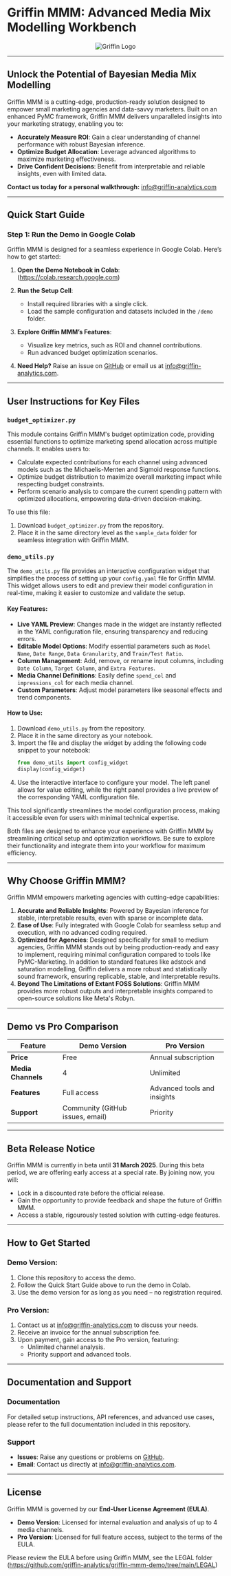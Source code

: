 # Griffin MMM: Advanced Media Mix Modelling Workbench

<p align="center">
  <img src="images/logo.png" alt="Griffin Logo">
</p>

---

## Unlock the Potential of Bayesian Media Mix Modelling

Griffin MMM is a cutting-edge, production-ready solution designed to empower small marketing agencies and data-savvy marketers. Built on an enhanced PyMC framework, Griffin MMM delivers unparalleled insights into your marketing strategy, enabling you to:

- **Accurately Measure ROI**: Gain a clear understanding of channel performance with robust Bayesian inference.
- **Optimize Budget Allocation**: Leverage advanced algorithms to maximize marketing effectiveness.
- **Drive Confident Decisions**: Benefit from interpretable and reliable insights, even with limited data.

**Contact us today for a personal walkthrough:** info@griffin-analytics.com

---

## Quick Start Guide

### Step 1: Run the Demo in Google Colab

Griffin MMM is designed for a seamless experience in Google Colab. Here’s how to get started:

1. **Open the Demo Notebook in Colab**:
   (https://colab.research.google.com)

2. **Run the Setup Cell**:
   - Install required libraries with a single click.
   - Load the sample configuration and datasets included in the `/demo` folder.

3. **Explore Griffin MMM’s Features**:
   - Visualize key metrics, such as ROI and channel contributions.
   - Run advanced budget optimization scenarios.

4. **Need Help?** Raise an issue on [GitHub](https://github.com/griffin-analytics) or email us at info@griffin-analytics.com.

---
## User Instructions for Key Files

### `budget_optimizer.py`
This module contains Griffin MMM's budget optimization code, providing essential functions to optimize marketing spend allocation across multiple channels. It enables users to:

- Calculate expected contributions for each channel using advanced models such as the Michaelis-Menten and Sigmoid response functions.
- Optimize budget distribution to maximize overall marketing impact while respecting budget constraints.
- Perform scenario analysis to compare the current spending pattern with optimized allocations, empowering data-driven decision-making.

To use this file:
1. Download `budget_optimizer.py` from the repository.
2. Place it in the same directory level as the `sample_data` folder for seamless integration with Griffin MMM.

### `demo_utils.py`

The `demo_utils.py` file provides an interactive configuration widget that simplifies the process of setting up your `config.yaml` file for Griffin MMM. This widget allows users to edit and preview their model configuration in real-time, making it easier to customize and validate the setup.

#### Key Features:
- **Live YAML Preview**: Changes made in the widget are instantly reflected in the YAML configuration file, ensuring transparency and reducing errors.
- **Editable Model Options**: Modify essential parameters such as `Model Name`, `Date Range`, `Data Granularity`, and `Train/Test Ratio`.
- **Column Management**: Add, remove, or rename input columns, including `Date Column`, `Target Column`, and `Extra Features`.
- **Media Channel Definitions**: Easily define `spend_col` and `impressions_col` for each media channel.
- **Custom Parameters**: Adjust model parameters like seasonal effects and trend components.

#### How to Use:
1. Download `demo_utils.py` from the repository.
2. Place it in the same directory as your notebook.
3. Import the file and display the widget by adding the following code snippet to your notebook:
   ```python
   from demo_utils import config_widget
   display(config_widget)
   ```
4. Use the interactive interface to configure your model. The left panel allows for value editing, while the right panel provides a live preview of the corresponding YAML configuration file.

This tool significantly streamlines the model configuration process, making it accessible even for users with minimal technical expertise.

Both files are designed to enhance your experience with Griffin MMM by streamlining critical setup and optimization workflows. Be sure to explore their functionality and integrate them into your workflow for maximum efficiency.

---

## Why Choose Griffin MMM?

Griffin MMM empowers marketing agencies with cutting-edge capabilities:

1. **Accurate and Reliable Insights**: Powered by Bayesian inference for stable, interpretable results, even with sparse or incomplete data.
2. **Ease of Use**: Fully integrated with Google Colab for seamless setup and execution, with no advanced coding required.
3. **Optimized for Agencies**: Designed specifically for small to medium agencies, Griffin MMM stands out by being production-ready and easy to implement, requiring minimal configuration compared to tools like PyMC-Marketing. In addition to standard features like adstock and saturation modelling, Griffin delivers a more robust and statistically sound framework, ensuring replicable, stable, and interpretable results.
4. **Beyond The Limitations of Extant FOSS Solutions**: Griffin MMM provides more robust outputs and interpretable insights compared to open-source solutions like Meta's Robyn.

---

## Demo vs Pro Comparison

| Feature                     | Demo Version                 | Pro Version                  |
|-----------------------------|------------------------------|------------------------------|
| **Price**                   | Free                         | Annual subscription          |
| **Media Channels**          | 4                            | Unlimited                    |
| **Features**                | Full access                  | Advanced tools and insights  |
| **Support**                 | Community (GitHub issues, email) | Priority                     |

---

## Beta Release Notice

Griffin MMM is currently in beta until **31 March 2025**. During this beta period, we are offering early access at a special rate. By joining now, you will:

- Lock in a discounted rate before the official release.
- Gain the opportunity to provide feedback and shape the future of Griffin MMM.
- Access a stable, rigourously tested solution with cutting-edge features.

---

## How to Get Started

### Demo Version:
1. Clone this repository to access the demo.
2. Follow the Quick Start Guide above to run the demo in Colab.
3. Use the demo version for as long as you need – no registration required.

### Pro Version:
1. Contact us at info@griffin-analytics.com to discuss your needs.
2. Receive an invoice for the annual subscription fee.
3. Upon payment, gain access to the Pro version, featuring:
   - Unlimited channel analysis.
   - Priority support and advanced tools.

---

## Documentation and Support

### Documentation
For detailed setup instructions, API references, and advanced use cases, please refer to the full documentation included in this repository.

### Support
- **Issues**: Raise any questions or problems on [GitHub](https://github.com/griffin-analytics/issues).
- **Email**: Contact us directly at info@griffin-analytics.com.

---

## License

Griffin MMM is governed by our **End-User License Agreement (EULA)**.

- **Demo Version**: Licensed for internal evaluation and analysis of up to 4 media channels.
- **Pro Version**: Licensed for full feature access, subject to the terms of the EULA.

Please review the EULA before using Griffin MMM, see the LEGAL folder (https://github.com/griffin-analytics/griffin-mmm-demo/tree/main/LEGAL)

